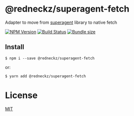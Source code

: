 # @redneckz/superagent-fetch

Adapter to move from [superagent](https://github.com/ladjs/superagent) library to native fetch

[![NPM Version][npm-image]][npm-url]
[![Build Status][build-image]][build-url]
[![Bundle size][bundlephobia-image]][bundlephobia-url]

## Install

```shell
$ npm i --save @redneckz/superagent-fetch
```

or:

```shell
$ yarn add @redneckz/superagent-fetch
```

# License

[MIT](http://vjpr.mit-license.org)

[npm-image]: https://badge.fury.io/js/%40redneckz%2Fsuperagent-fetch.svg
[npm-url]: https://www.npmjs.com/package/%40redneckz%2Fsuperagent-fetch
[build-image]: https://github.com/redneckz/superagent-fetch/actions/workflows/main.yml/badge.svg
[build-url]: https://github.com/redneckz/superagent-fetch/actions/workflows/main.yml
[bundlephobia-image]: https://badgen.net/bundlephobia/min/@redneckz/superagent-fetch
[bundlephobia-url]: https://bundlephobia.com/result?p=@redneckz/superagent-fetch
